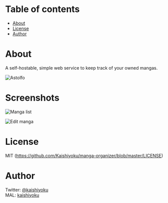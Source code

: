 Table of contents
=================
  * [About](#about)
  * [License](#license)
  * [Author](#author)

About
=====
A self-hostable, simple web service to keep track of your owned mangas.

![Astolfo](https://i.imgur.com/p8UGVQb.jpg)

Screenshots
===========
![Manga list](https://i.imgur.com/9Yaj94p.png)

![Edit manga](https://i.imgur.com/0JhKzTK.png)

License
=======
MIT (https://github.com/Kaishiyoku/manga-organizer/blob/master/LICENSE)


Author
======
Twitter: [@kaishiyoku](https://twitter.com/kaishiyoku)  
MAL: [kaishiyoku](https://myanimelist.net/profile/Kaishiyoku)
